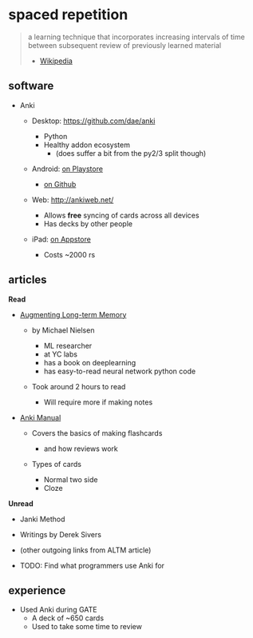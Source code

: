 
# spaced repetition

> a learning technique that incorporates increasing intervals of time between subsequent review of previously learned material
> - [Wikipedia](https://en.wikipedia.org/wiki/Spaced_repetition)

## software

* Anki
    - Desktop: https://github.com/dae/anki
        + Python
        + Healthy addon ecosystem
            * (does suffer a bit from the py2/3 split though)

    - Android: [on Playstore](https://play.google.com/store/apps/details?id=com.ichi2.anki)
        + [on Github](https://github.com/ankidroid/Anki-Android)

    - Web: http://ankiweb.net/
        + Allows **free** syncing of cards across all devices
        + Has decks by other people

    - iPad: [on Appstore](https://itunes.apple.com/us/app/ankimobile-flashcards/id373493387?mt=8&uo=4&at=11lJ6Y)
        + Costs ~2000 rs

## articles

**Read**

* [Augmenting Long-term Memory](http://augmentingcognition.com/ltm.html)

    - by Michael Nielsen
        + ML researcher
        + at YC labs
        + has a book on deeplearning 
        + has easy-to-read neural network python code

    - Took around 2 hours to read
        + Will require more if making notes

* [Anki Manual](https://apps.ankiweb.net/docs/manual.html)

    - Covers the basics of making flashcards
        + and how reviews work

    - Types of cards
        + Normal two side
        + Cloze

**Unread**

* Janki Method
* Writings by Derek Sivers

* (other outgoing links from ALTM article)

* TODO: Find what programmers use Anki for

## experience

* Used Anki during GATE
    - A deck of ~650 cards
    - Used to take some time to review

